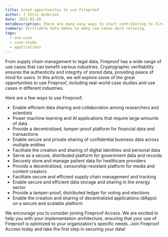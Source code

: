 ```yaml
---
title: Great opportunites to use Fireproof
author: J Chris Anderson
date: 2023-03-20
metaDescription: There are many easy ways to start contributing to Fireproof
summary: Verifiable data makes so many use-cases more relaxing.
tags:
  - use-case
  - case-study
  - applications
---
```


From supply chain management to legal data, Fireproof has a wide range of use cases that can benefit various industries. Cryptographic verifiability ensures the authenticity and integrity of stored data, providing peace of mind for users. In this article, we will explore some of the great opportunities to use Fireproof, including real-world case studies and use cases in different industries.

Here are a few ways to use Fireproof:
* Enable efficient data sharing and collaboration among researchers and scientists
* Power machine learning and AI applications that require large amounts of data
* Provide a decentralized, tamper-proof platform for financial data and transactions
* Enable secure and private sharing of confidential business data across multiple entities
* Facilitate the creation and sharing of digital identities and personal data
* Serve as a secure, distributed platform for government data and records
* Securely store and manage patient data for healthcare providers
* Provide a decentralized, censorship-resistant platform for media and content creators
* Facilitate secure and efficient supply chain management and tracking
* Enable secure and efficient data storage and sharing in the energy sector
* Provide a tamper-proof, distributed ledger for voting and elections
* Enable the creation and sharing of decentralized applications (dApps) on a secure and scalable platform

We encourage you to consider joining Fireproof Access. We are excited to help you with your implementation architecture, ensuring that your use of Fireproof is optimized to your organization's specific needs. Join Fireproof Access today and take the first step in securing your data!